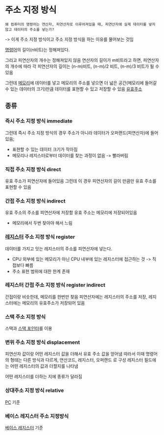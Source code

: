 # 주소 지정 방식
	왜 컴퓨터의 명령어는 연산자, 피연산자로 이루어져있을 때, 피연산자에 실제 데이터를 넣지 않고 데이터의 주소를 넣는가?

-> 이게 주소 지정 방식이고 주소 지정 방식을 하는 이유를 물어보는 것임

[명령어](Instruction)의 길이(n비트)는 정해져있다. 

그리고 피연산자의 개수는 정해져있지 않음
연산자의 길이가 m비트라고 하면, 피연산자의 개수에 따라 각 피연산자의 길이는 (n-m)비트, (n-m)/2 비트, (n-m)/3 비트가 될 수 있음

그런데 [메모리](Memory)에 데이터를 넣고 메모리의 주소를 넣으면 더 넓은 공간(메모리에 들어갈 수 있는 데이터의 크기)만큼 데이터를 표현할 수 있고 저장할 수 있음
[유효주소](Effective_Address)
## 종류
### 즉시 주소 지정 방식 immediate
그런데 즉시 주소 지정 방식의 경우 주소가 아니라 데이터가 오퍼랜드(피연산자)에 들어있음;
- 표현할 수 있는 데이터 크기가 작아짐
- 메모리나 레지스터로부터 데이터를 찾는 과정이 없음 -> 빨라버림

### 직접 주소 지정 방식 direct
유효 주소가 피연산자에 들어있음
그런데 이 경우 피연산자의 길이 만큼만 유효 주소를 표현할 수 있음

### 간접 주소 지정 방식 indirect
유효 주소의 주소를 피연산자에 저장함
유효 주소는 메모리에 저장되어있음
- 메모리에서 두번 찾아야 해서 느림

### [레지스터](Register) 주소 지정 방식 register
데이터를 가지고 잇는 레지스터의 주소를 피연산자에 넣는다.
- CPU 외부에 있는 메모리가 아닌 CPU 내부에 있는 레지스터에 접근하는 것 -> 직접보다 빠름
- 주소 표현 범위에 대한 한계 존재 

### 레지스터 간접 주소 지정 방식 register indirect
간접이랑 비슷한데, 메모리를 한번만 찾음
피연산자에는 레지스터의 주소를 저장, 레지스터에는 메모리의 유효주소가 저장되어 있음

### 스택 주소 지정 방식
스택과 [스택 포인터](Stack_Pointer)를 이용

### 변위 주소 지정 방식 displacement

피연산자 값이랑 어떤 레지스터 값을 더해서 유효 주소 값을 얻어냄
따라서 이때 명령어의 형태는 다른 방식과 다르게, 연산코드, 레지스터, 오퍼랜드 로 구성
레지스터 필드에는 어떤 레지스터의 값과 더할지를 나타냄

어떤 레지스터를 더하는 지에 종류가 달라짐
### 상대주소 지정 방식 relative
[PC](Program_Counter) 기준

### 베이스 레지스터 주소 지정방식
[베이스 레지스터](Base_Register) 기준
